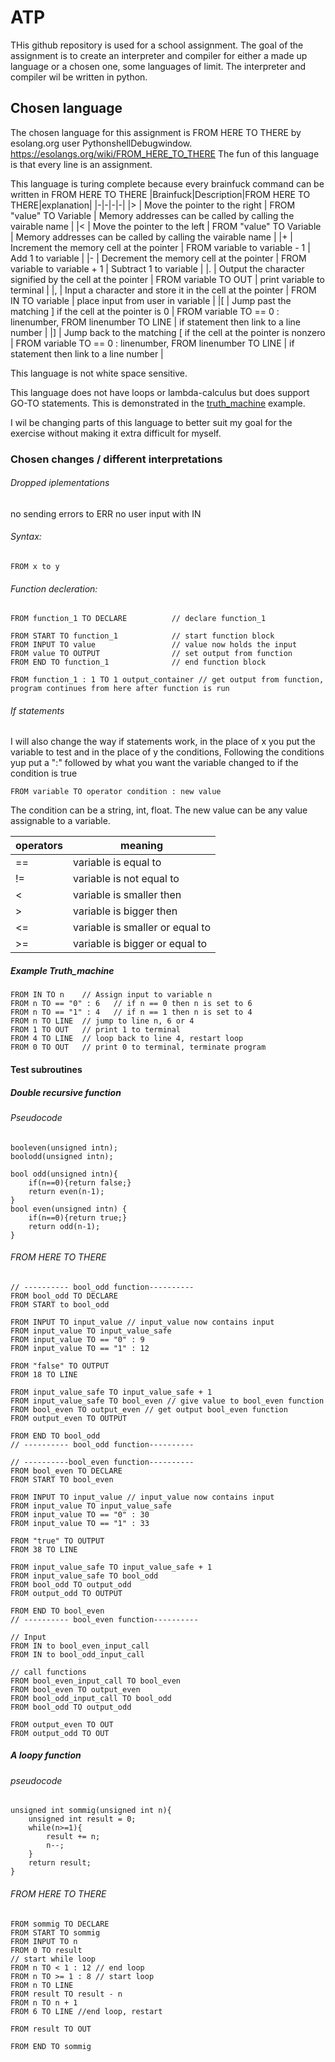# ATP
THis github repository is used for a school assignment. The goal of the assignment is to create an interpreter and compiler for either a made up language or a chosen one, some languages of limit. The interpreter and compiler wil be written in python.

## Chosen language
The chosen language for this assignment is FROM HERE TO THERE by esolang.org user PythonshellDebugwindow.
https://esolangs.org/wiki/FROM_HERE_TO_THERE
The fun of this language is that every line is an assignment. 

This language is turing complete because every brainfuck command can be written in FROM HERE TO THERE
|Brainfuck|Description|FROM HERE TO THERE|explanation|
|-|-|-|-|
|> |	Move the pointer to the right | FROM "value" TO Variable | Memory addresses can be called by calling the vairable name |
|< |	Move the pointer to the left | FROM "value" TO Variable | Memory addresses can be called by calling the vairable name |
|+ |	Increment the memory cell at the pointer | FROM variable to variable - 1 | Add 1 to variable |
|- |	Decrement the memory cell at the pointer | FROM variable to variable + 1 | Subtract 1 to variable |
|. |	Output the character signified by the cell at the pointer | FROM variable TO OUT | print variable to terminal |
|, |	Input a character and store it in the cell at the pointer | FROM IN TO variable | place input from user in variable |
|[ |	Jump past the matching ] if the cell at the pointer is 0 | FROM variable TO == 0 : linenumber, FROM linenumber TO LINE | if statement then link to a line number |
|] |	Jump back to the matching [ if the cell at the pointer is nonzero |  FROM variable TO == 0 : linenumber, FROM linenumber TO LINE | if statement then link to a line number |

This language is not white space sensitive.

This language does not have loops or lambda-calculus but does support GO-TO statements. This is demonstrated in the [truth_machine](#example_truth_machine) example.

I wil be changing parts of this language to better suit my goal for the exercise without making it extra difficult for myself. 
### Chosen changes / different interpretations
###### Dropped iplementations
no sending errors to ERR
no user input with IN
###### Syntax:
``` 
FROM x to y 
```
###### Function decleration:
```
FROM function_1 TO DECLARE          // declare function_1

FROM START TO function_1            // start function block
FROM INPUT TO value                 // value now holds the input
FROM value TO OUTPUT                // set output from function
FROM END TO function_1              // end function block

FROM function_1 : 1 TO 1 output_container // get output from function, program continues from here after function is run
```
###### If statements
I will also change the way if statements work, in the place of x you put the variable to test and in the place of y the conditions, Following the conditions yup put a ":" followed by what you want the variable changed to if the condition is true
```
FROM variable TO operator condition : new value      
```
The condition can be a string, int, float. The new value can be any value assignable to a variable.

| operators | meaning |
| ---|---|
| == | variable is equal to |
| != | variable is not equal to |
| < | variable is smaller then |
| > | variable is bigger then |
| <= | variable is smaller or equal to |
| >= | variable is bigger or equal to |


##### Example Truth_machine
```
FROM IN TO n    // Assign input to variable n
FROM n TO == "0" : 6   // if n == 0 then n is set to 6
FROM n TO == "1" : 4   // if n == 1 then n is set to 4
FROM n TO LINE  // jump to line n, 6 or 4
FROM 1 TO OUT   // print 1 to terminal
FROM 4 TO LINE  // loop back to line 4, restart loop
FROM 0 TO OUT   // print 0 to terminal, terminate program
```

#### Test subroutines
##### Double recursive function
###### Pseudocode
```
booleven(unsigned intn);
boolodd(unsigned intn);

bool odd(unsigned intn){
    if(n==0){return false;}
    return even(n-1);
}
bool even(unsigned intn) {
    if(n==0){return true;}
    return odd(n-1);
}
```
###### FROM HERE TO THERE
```
// ---------- bool_odd function----------
FROM bool_odd TO DECLARE
FROM START to bool_odd

FROM INPUT TO input_value // input_value now contains input
FROM input_value TO input_value_safe
FROM input_value TO == "0" : 9
FROM input_value TO == "1" : 12

FROM "false" TO OUTPUT
FROM 18 TO LINE

FROM input_value_safe TO input_value_safe + 1
FROM input_value_safe TO bool_even // give value to bool_even function
FROM bool_even TO output_even // get output bool_even function
FROM output_even TO OUTPUT

FROM END TO bool_odd
// ---------- bool_odd function----------

// ----------bool_even function----------
FROM bool_even TO DECLARE
FROM START TO bool_even

FROM INPUT TO input_value // input_value now contains input
FROM input_value TO input_value_safe
FROM input_value TO == "0" : 30
FROM input_value TO == "1" : 33

FROM "true" TO OUTPUT
FROM 38 TO LINE

FROM input_value_safe TO input_value_safe + 1
FROM input_value_safe TO bool_odd
FROM bool_odd TO output_odd
FROM output_odd TO OUTPUT

FROM END TO bool_even
// ---------- bool_even function----------

// Input
FROM IN to bool_even_input_call
FROM IN to bool_odd_input_call

// call functions
FROM bool_even_input_call TO bool_even
FROM bool_even TO output_even
FROM bool_odd_input_call TO bool_odd
FROM bool_odd TO output_odd

FROM output_even TO OUT
FROM output_odd TO OUT
```
##### A loopy function
###### pseudocode
```
unsigned int sommig(unsigned int n){
    unsigned int result = 0;
    while(n>=1){
        result += n;
        n--;
    }
    return result;
}
```
###### FROM HERE TO THERE
```
FROM sommig TO DECLARE
FROM START TO sommig
FROM INPUT TO n
FROM 0 TO result
// start while loop
FROM n TO < 1 : 12 // end loop
FROM n TO >= 1 : 8 // start loop
FROM n TO LINE
FROM result TO result - n
FROM n TO n + 1
FROM 6 TO LINE //end loop, restart

FROM result TO OUT 

FROM END TO sommig
```